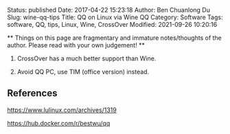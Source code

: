 Status: published
Date: 2017-04-22 15:23:18
Author: Ben Chuanlong Du
Slug: wine-qq-tips
Title: QQ on Linux via Wine QQ
Category: Software
Tags: software, QQ, tips, Linux, Wine, CrossOver
Modified: 2021-09-26 10:20:16

**
Things on this page are
fragmentary and immature notes/thoughts of the author.
Please read with your own judgement!
**


1. CrossOver has a much better support than Wine.

2. Avoid QQ PC, use TIM (office version) instead.

## References

https://www.lulinux.com/archives/1319

https://hub.docker.com/r/bestwu/qq